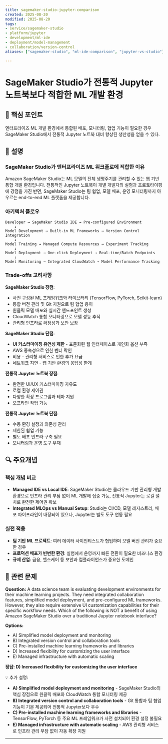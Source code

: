 ```yaml
---
title: sagemaker-studio-jupyter-comparison
created: 2025-08-20
modified: 2025-08-20
tags:
- service/sagemaker-studio
- platform/jupyter
- development/ml-ide
- deployment/model-management
- collaboration/version-control
aliases: ["sagemaker-studio", "ml-ide-comparison", "jupyter-vs-studio"]

---
```


# SageMaker Studio가 전통적 Jupyter 노트북보다 적합한 ML 개발 환경

## 🎯 핵심 포인트

엔터프라이즈 ML 개발 환경에서 통합된 배포, 모니터링, 협업 기능이 필요한 경우 SageMaker Studio에서 전통적 Jupyter 노트북 대비 향상된 생산성을 얻을 수 있다.

## 📝 설명

### SageMaker Studio가 엔터프라이즈 ML 워크플로에 적합한 이유

Amazon SageMaker Studio는 ML 모델의 전체 생명주기를 관리할 수 있는 웹 기반 통합 개발 환경입니다. 전통적인 Jupyter 노트북이 개별 개발자의 실험과 프로토타이핑에 강점을 가진 반면, SageMaker Studio는 팀 협업, 모델 배포, 운영 모니터링까지 아우르는 end-to-end ML 플랫폼을 제공합니다.

### 아키텍처 플로우

```
Developer → SageMaker Studio IDE → Pre-configured Environment
    ↓
Model Development → Built-in ML Frameworks → Version Control Integration
    ↓
Model Training → Managed Compute Resources → Experiment Tracking
    ↓
Model Deployment → One-click Deployment → Real-time/Batch Endpoints
    ↓
Model Monitoring → Integrated CloudWatch → Model Performance Tracking
```

### Trade-offs 고려사항

**SageMaker Studio 장점**:
- 사전 구성된 ML 프레임워크와 라이브러리 (TensorFlow, PyTorch, Scikit-learn)
- 통합 버전 관리 및 Git 지원으로 팀 협업 용이
- 원클릭 모델 배포와 실시간 엔드포인트 생성
- CloudWatch 통합 모니터링으로 모델 성능 추적
- 관리형 인프라로 확장성과 보안 보장

**SageMaker Studio 단점**:
- **UI 커스터마이징 유연성 제한** - 표준화된 웹 인터페이스로 개인화 옵션 부족
- AWS 종속성으로 인한 벤더 락인
- 비용 - 관리형 서비스로 인한 추가 요금
- 네트워크 지연 - 웹 기반 환경의 응답성 한계

**전통적 Jupyter 노트북 장점**:
- 완전한 UI/UX 커스터마이징 자유도
- 로컬 환경 제어권
- 다양한 확장 프로그램과 테마 지원
- 오프라인 작업 가능

**전통적 Jupyter 노트북 단점**:
- 수동 환경 설정과 의존성 관리
- 제한된 협업 기능
- 별도 배포 인프라 구축 필요
- 모니터링과 운영 도구 부재

## 🔍 주요개념

### 핵심 개념 비교

- **Managed IDE vs Local IDE**: SageMaker Studio는 클라우드 기반 관리형 개발 환경으로 인프라 관리 부담 없이 ML 개발에 집중 가능, 전통적 Jupyter는 로컬 설치로 완전한 제어권 확보
- **Integrated MLOps vs Manual Setup**: Studio는 CI/CD, 모델 레지스트리, 배포 파이프라인이 내장되어 있으나, Jupyter는 별도 도구 연동 필요

### 실전 적용

- **팀 기반 ML 프로젝트**: 여러 데이터 사이언티스트가 협업하며 모델 버전 관리가 중요한 경우
- **프로덕션 배포가 빈번한 환경**: 실험에서 운영까지 빠른 전환이 필요한 비즈니스 환경
- **규제 산업**: 금융, 헬스케어 등 보안과 컴플라이언스가 중요한 도메인

## 📝 관련 문제

**Question:** A data science team is evaluating development environments for their machine learning projects. They need integrated collaboration features, simplified model deployment, and pre-configured ML frameworks. However, they also require extensive UI customization capabilities for their specific workflow needs. Which of the following is NOT a benefit of using Amazon SageMaker Studio over a traditional Jupyter notebook interface?

**Options:**

- A) Simplified model deployment and monitoring
- B) Integrated version control and collaboration tools  
- C) Pre-installed machine learning frameworks and libraries
- D) Increased flexibility for customizing the user interface
- E) Managed infrastructure with automatic scaling

**정답: D) Increased flexibility for customizing the user interface**

💡 추가 설명:

- **A) Simplified model deployment and monitoring** - SageMaker Studio의 핵심 장점으로 원클릭 배포와 CloudWatch 통합 모니터링 제공
- **B) Integrated version control and collaboration tools** - Git 통합과 팀 협업 기능이 기본 제공되어 전통적 Jupyter보다 우수
- **C) Pre-installed machine learning frameworks and libraries** - TensorFlow, PyTorch 등 주요 ML 프레임워크가 사전 설치되어 환경 설정 불필요  
- **E) Managed infrastructure with automatic scaling** - AWS 관리형 서비스로 인프라 관리 부담 없이 자동 확장 지원

---